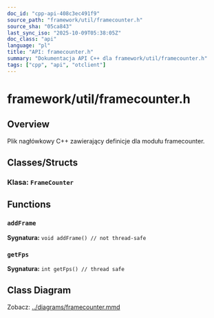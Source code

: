 ```yaml
---
doc_id: "cpp-api-408c3ec491f9"
source_path: "framework/util/framecounter.h"
source_sha: "05ca843"
last_sync_iso: "2025-10-09T05:38:05Z"
doc_class: "api"
language: "pl"
title: "API: framecounter.h"
summary: "Dokumentacja API C++ dla framework/util/framecounter.h"
tags: ["cpp", "api", "otclient"]
---
```


# framework/util/framecounter.h

## Overview

Plik nagłówkowy C++ zawierający definicje dla modułu framecounter.

## Classes/Structs

### Klasa: `FrameCounter`

## Functions

### `addFrame`

**Sygnatura:** `void addFrame() // not thread-safe`

### `getFps`

**Sygnatura:** `int getFps() // thread safe`

## Class Diagram

Zobacz: [../diagrams/framecounter.mmd](../diagrams/framecounter.mmd)
